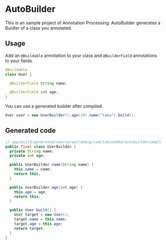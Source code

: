 # AutoBuilder
This is an sample project of Annotation Processing. AutoBuilder generates a Buidler of a class you annotated.

## Usage
Add an `@Buildable` annotation to your class and `@BuilderField` annotations to your fields.
```java
@Buildable 
class User {

  @BuilderField String name;

  @BuilderField int age;
}
```

You can use a generated builder after compiled.
```java
User user = new UserBuilder().age(19).name("taku").build();
```

## Generated code
```java
// app/build/generated/source/apt/debug/com/takusemba/autobuildersample/UserBuilder.java
public final class UserBuilder {
  private String name;
  private int age;

  public UserBuilder name(String name) {
    this.name = name;
    return this;
  }

  public UserBuilder age(int age) {
    this.age = age;
    return this;
  }

  public User build() {
    User target = new User();
    target.name = this.name;
    target.age = this.age;
    return target;
  }
}
```
